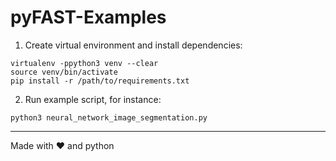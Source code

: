 # pyFAST-Examples

1) Create virtual environment and install dependencies:
```
virtualenv -ppython3 venv --clear
source venv/bin/activate
pip install -r /path/to/requirements.txt
```

2) Run example script, for instance:
```
python3 neural_network_image_segmentation.py
```

------
Made with :heart: and python
